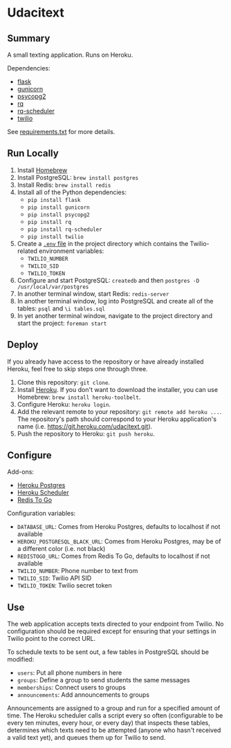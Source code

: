 # Udacitext

## Summary

A small texting application. Runs on Heroku.

Dependencies:

- [flask](http://flask.pocoo.org)
- [gunicorn](http://gunicorn.org)
- [psycopg2](http://initd.org/psycopg/)
- [rq](http://python-rq.org)
- [rq-scheduler](https://github.com/ui/rq-scheduler)
- [twilio](https://www.twilio.com)

See [requirements.txt](requirements.txt) for more details.

## Run Locally

1. Install [Homebrew](http://brew.sh)
2. Install PostgreSQL: `brew install postgres`
3. Install Redis: `brew install redis`
4. Install all of the Python dependencies:
   - `pip install flask`
   - `pip install gunicorn`
   - `pip install psycopg2`
   - `pip install rq`
   - `pip install rq-scheduler`
   - `pip install twilio`
5. Create a [`.env`
   file](https://devcenter.heroku.com/articles/config-vars#local-setup) in the
   project directory which contains the Twilio-related environment variables:
   - `TWILIO_NUMBER`
   - `TWILIO_SID`
   - `TWILIO_TOKEN`
6. Configure and start PostgreSQL: `createdb` and then
   `postgres -D /usr/local/var/postgres`
7. In another terminal window, start Redis: `redis-server`
8. In another terminal window, log into PostgreSQL and create all of the
   tables: `psql` and `\i tables.sql`
9. In yet another terminal window, navigate to the project directory and start
   the project: `foreman start`

## Deploy

If you already have access to the repository or have already installed Heroku,
feel free to skip steps one through three.

1. Clone this repository: `git clone`.
2. Install [Heroku](https://toolbelt.heroku.com). If you don't want to download
   the installer, you can use Homebrew: `brew install heroku-toolbelt`.
3. Configure Heroku: `heroku login`.
4. Add the relevant remote to your repository: `git remote add heroku ...`. The
   repository's path should correspond to your Heroku application's name (i.e.
   https://git.heroku.com/udacitext.git).
5. Push the repository to Heroku: `git push heroku`.

## Configure

Add-ons:

- [Heroku Postgres](https://addons.heroku.com/heroku-postgresql)
- [Heroku Scheduler](https://addons.heroku.com/scheduler)
- [Redis To Go](https://addons.heroku.com/RedisToGo)

Configuration variables:

- `DATABASE_URL`: Comes from Heroku Postgres, defaults to localhost if not
  available
- `HEROKU_POSTGRESQL_BLACK_URL`: Comes from Heroku Postgres, may be of a
  different color (i.e. not black)
- `REDISTOGO_URL`: Comes from Redis To Go, defaults to localhost if not
  available
- `TWILIO_NUMBER`: Phone number to text from
- `TWILIO_SID`: Twilio API SID
- `TWILIO_TOKEN`: Twilio secret token

## Use

The web application accepts texts directed to your endpoint from Twilio. No
configuration should be required except for ensuring that your settings in
Twilio point to the correct URL.

To schedule texts to be sent out, a few tables in PostgreSQL should be
modified:

- `users`: Put all phone numbers in here
- `groups`: Define a group to send students the same messages
- `memberships`: Connect users to groups
- `announcements`: Add announcements to groups

Announcements are assigned to a group and run for a specified amount of time.
The Heroku scheduler calls a script every so often (configurable to be every
ten minutes, every hour, or every day) that inspects these tables, determines
which texts need to be attempted (anyone who hasn't received a valid text yet),
and queues them up for Twilio to send.
